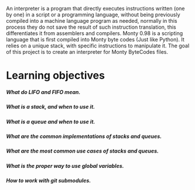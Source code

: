 An interpreter is a program that directly executes instructions written (one by one) in a script or a programming language, without being previously compiled into a machine language program as needed, normally in this process they do not save the result of such instruction translation, this differentiates it from assemblers and compilers. Monty 0.98 is a scripting language that is first compiled into Monty byte codes (Just like Python). It relies on a unique stack, with specific instructions to manipulate it. The goal of this project is to create an interpreter for Monty ByteCodes files.
# Learning objectives
#####  What do LIFO and FIFO mean.
##### What is a stack, and when to use it.
##### What is a queue and when to use it.
##### What are the common implementations of stacks and queues.
##### What are the most common use cases of stacks and queues.
##### What is the proper way to use global variables.
##### How to work with git submodules.
